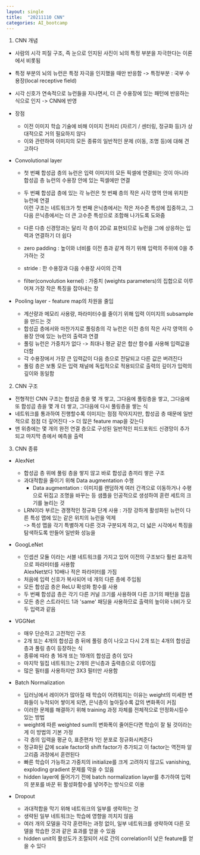 ```yaml
---
layout: single
title:  "20211110 CNN"
categories: AI_bootcamp
---
```


1. CNN 개념
- 사람의 시각 피질 구조, 즉 눈으로 인지된 사진이 뇌의 특정 부분을 자극한다는 이론에서 비롯됨
- 특정 부분의 뇌의 뉴런은 특정 자극을 인지했을 때만 반응함 -> 특정부분 : 국부 수용장(local receptive field)
- 시각 신호가 연속적으로 뉴런들을 지나면서, 더 큰 수용장에 있는 패턴에 반응하는 식으로 인지 -> CNN에 반영
- 장점
    + 이전 이미지 학습 기술에 비해 이미지 전처리 (자르기 / 센터링, 정규화 등)가 상대적으로 거의 필요하지 않다
    + 이와 관련하여 이미지의 모든 종류의 일반적인 문제 (이동, 조명 등)에 대해 견고하다

- Convolutional layer
    - 첫 번째 합성곱 층의 뉴런은 입력 이미지의 모든 픽셀에 연결되는 것이 아니라 합성곱 층 뉴런의 수용장 안에 있는 픽셀에만 연결
    - 두 번째 합성곱 층에 있는 각 뉴런은 첫 번째 층의 작은 사각 영역 안에 위치한 뉴런에 연결\
        이런 구조는 네트워크가 첫 번째 은닉층에서는 작은 저수준 특성에 집중하고, 그다음 은닉층에서는 더 큰 고수준 특성으로 조합해 나가도록 도와줌
    - 다른 다층 신경망과는 달리 각 층이 2D로 표현되므로 뉴런을 그에 상응하는 입력과 연결하기 더 쉽다

    - zero padding : 높이와 너비를 이전 층과 같게 하기 위해 입력의 주위에 0을 추가하는 것
    - stride : 한 수용장과 다음 수용장 사이의 간격
    - filter(convolution kernel) : 가중치 (weights parameters)의 집합으로 이루어져 가장 작은 특징을 잡아내는 창

- Pooling layer - feature map의 차원을 줄임
    - 계산량과 메모리 사용량, 파라미터수를 줄이기 위해 입력 이미지의 subsample을 만드는 것
    - 합성곱 층에서와 마찬가지로 풀링층의 각 뉴런은 이전 층의 작은 사각 영역의 수용장 안에 있는 뉴런의 출력과 연결
    - 풀링 뉴런은 가중치가 없다 -> 최대나 평균 같은 합산 함수를 사용해 입력값을 더함
    - 각 수용장에서 가장 큰 입력값이 다음 층으로 전달되고 다른 값은 버려진다
    - 풀링 층은 보통 모든 입력 채널에 독립적으로 적용되므로 출력의 깊이가 입력의 깊이와 동일함

2. CNN 구조
- 전형적인 CNN 구조는 합성곱 층을 몇 개 쌓고, 그다음에 풀링층을 쌓고, 그다음에 또 합성곱 층을 몇 개 더 쌓고, 그다음에 다시 풀링층을 쌓는 식
- 네트워크를 통과하여 진행할수록 이미지는 점점 작아지지만, 합성곱 층 때문에 일반적으로 점점 더 깊어진다 -> 더 많은 feature map을 갖는다
- 맨 위층에는 몇 개의 완전 연결 층으로 구성된 일반적인 피드포워드 신경망이 추가되고 마지막 층에서 예측을 출력

3. CNN 종류
- AlexNet
    + 합성곱 층 위에 풀링 층을 쌓지 않고 바로 합성곱 층끼리 쌓은 구조
    + 과대적합을 줄이기 위해 Data augmentation 수행
        + Data augmentation : 이미지를 랜덤하게 여러 간격으로 이동하거나 수평으로 뒤집고 조명을 바꾸는 등 샘플을 인공적으로 생성하여 훈련 세트의 크기를 늘리는 것
    + LRN이라 부르는 경쟁적인 정규화 단계 사용 : 가장 강하게 활성화된 뉴런이 다른 특성 맵에 있는 같은 위치의 뉴런을 억제\
        -> 특성 맵을 각기 특별하게 다른 것과 구분되게 하고, 더 넓은 시각에서 특징을 탐색하도록 만들어 일반화 성능을 
        
- GoogLeNet
    + 인셉션 모듈 이라는 서블 네트워크를 가지고 있어 이전의 구조보다 훨씬 효과적으로 파라미터를 사용함\
        AlexNet보다 10배나 적은 파라미터를 가짐
    + 처음에 입력 신호가 복사되어 네 개의 다른 층에 주입됨
    + 모든 합성곱 층은 ReLU 확성화 함수를 사용
    + 두 번째 합성곱 층은 각기 다른 커널 크기를 사용하여 다른 크기의 패턴을 잡음
    + 모든 층은 스트라이드 1과 'same' 패딩을 사용하므로 출력의 높이와 너비가 모두 입력과 같음
    
- VGGNet
    + 매우 단순하고 고전적인 구조
    + 2개 또는 4개의 합성곱 층 뒤에 풀링 층이 나오고 다시 2개 또는 4개의 합성곱 층과 풀링 층이 등장하는 식
    + 종류에 따라 총 16개 또는 19개의 합성곱 층이 있다
    + 마지막 밀집 네트워크는 2개의 은닉층과 출력층으로 이루어짐
    + 많은 필터를 사용하지만 3X3 필터만 사용함

- Batch Normalization
    + 딥러닝에서 레이어가 많아질 때 학습이 어려워지는 이유는 weight의 미세한 변화들이 누적되어 쌓이게 되면, 은닉층이 높아질수록 값의 변화폭이 커짐 
    + 이러한 문제를 해결하기 위해 training 과정 자체를 전체적으로 안정화시킬수 있는 방법
    + weight에 따른 weighted sum의 변화폭이 줄어든다면 학습이 잘 될 것이라는 게 이 방법의 기본 가정
    + 각 층의 입력을 평균 0, 표준편차 1인 분포로 정규화시켜준다
    + 정규화된 값에 scale factor와 shift factor가 추가되고 이 factor는 역전파 알고리즘 과정에서 훈련된다
    + 빠른 학습이 가능하고 가중치의 initialize를 크게 고려하지 않고도 vanishing, exploding gradient 문제를 막을 수 있음
    + hidden layer에 들어가기 전에 batch normalization layer를 추가하여 입력의 분포를 바꾼 뒤 활성화함수를 넣어주는 방식으로 이용
- Dropout
    + 과대적합을 막기 위해 네트워크의 일부를 생락하는 것
    + 생략된 일부 네트워크는 학습에 영향을 끼치지 않음
    + 여러 개의 모델을 각각 훈련하는 과정 없이, 일부 네트워크를 생략하여 다른 모델을 학습한 것과 같은 효과를 얻을 수 있음
    + hidden unit의 활성도가 조절되어 서로 간의 correlation이 낮은 feature를 얻을 수 있다
